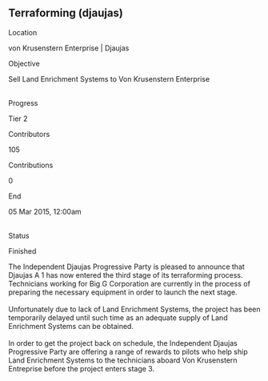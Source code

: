 ## Terraforming (djaujas)

Location

von Krusenstern Enterprise \| Djaujas

Objective

Sell Land Enrichment Systems to Von Krusenstern Enterprise

\
Progress

Tier 2

Contributors

105

Contributions

0

End

05 Mar 2015, 12:00am

\
Status

Finished

The Independent Djaujas Progressive Party is pleased to announce that
Djaujas A 1 has now entered the third stage of its terraforming process.
Technicians working for Big G Corporation are currently in the process
of preparing the necessary equipment in order to launch the next stage.\
\
Unfortunately due to lack of Land Enrichment Systems, the project has
been temporarily delayed until such time as an adequate supply of Land
Enrichment Systems can be obtained.\
\
In order to get the project back on schedule, the Independent Djaujas
Progressive Party are offering a range of rewards to pilots who help
ship Land Enrichment Systems to the technicians aboard Von Krusenstern
Entreprise before the project enters stage 3.
